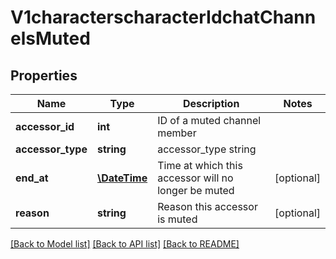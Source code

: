 # V1characterscharacterIdchatChannelsMuted

## Properties
Name | Type | Description | Notes
------------ | ------------- | ------------- | -------------
**accessor_id** | **int** | ID of a muted channel member | 
**accessor_type** | **string** | accessor_type string | 
**end_at** | [**\DateTime**](\DateTime.md) | Time at which this accessor will no longer be muted | [optional] 
**reason** | **string** | Reason this accessor is muted | [optional] 

[[Back to Model list]](../README.md#documentation-for-models) [[Back to API list]](../README.md#documentation-for-api-endpoints) [[Back to README]](../README.md)


